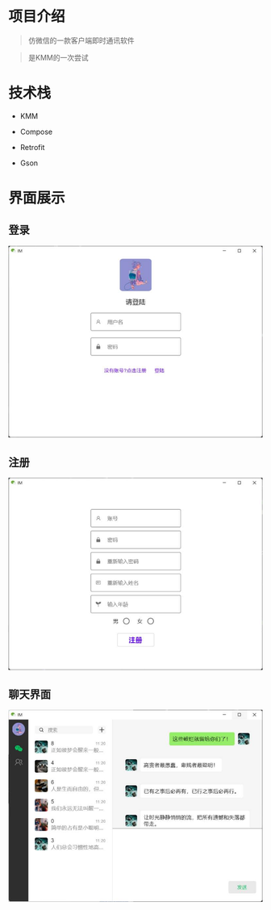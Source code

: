 # 项目介绍



> 仿微信的一款客户端即时通讯软件

> 是KMM的一次尝试



# 技术栈



- KMM 

- Compose
- Retrofit
- Gson



# 界面展示



## 登录



![img](./assets/clip_image002.jpg)





## 注册



![img](./assets/clip_image002-16787087710791.jpg)





## 聊天界面



![img](./assets/clip_image002-16787088183992.jpg)